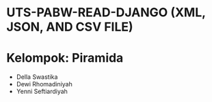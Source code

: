 # UTS-PABW-READ-DJANGO (XML, JSON, AND CSV FILE)
# Kelompok: Piramida
- Della Swastika
- Dewi Rhomadiniyah
- Yenni Seftiardiyah
